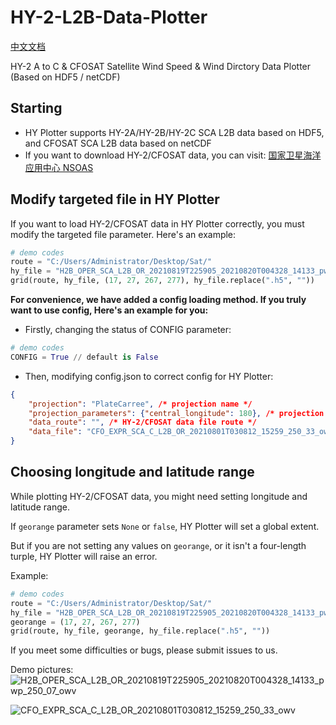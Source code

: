 # HY-2-L2B-Data-Plotter
[中文文档](/README_CN.md) 
  
HY-2 A to C & CFOSAT Satellite Wind Speed & Wind Dirctory Data Plotter (Based on HDF5 / netCDF)  

## Starting

 * HY Plotter supports HY-2A/HY-2B/HY-2C SCA L2B data based on HDF5, and CFOSAT SCA L2B data based on netCDF
 * If you want to download HY-2/CFOSAT data, you can visit: [国家卫星海洋应用中心 NSOAS](https://osdds.nsoas.org.cn)

## Modify targeted file in HY Plotter

If you want to load HY-2/CFOSAT data in HY Plotter correctly, you must modify the targeted file parameter. Here's an example: 
```py
# demo codes
route = "C:/Users/Administrator/Desktop/Sat/"
hy_file = "H2B_OPER_SCA_L2B_OR_20210819T225905_20210820T004328_14133_pwp_250_07_owv.h5"
grid(route, hy_file, (17, 27, 267, 277), hy_file.replace(".h5", ""))
```
****For convenience, we have added a config loading method. If you truly want to use config, Here's an example for you:****
 * Firstly, changing the status of CONFIG parameter:
```py
# demo codes
CONFIG = True // default is False
```
* Then, modifying config.json to correct config for HY Plotter:
```json
{
    "projection": "PlateCarree", /* projection name */
    "projection_parameters": {"central_longitude": 180}, /* projection parameters */
    "data_route": "", /* HY-2/CFOSAT data file route */
    "data_file": "CFO_EXPR_SCA_C_L2B_OR_20210801T030812_15259_250_33_owv.nc" /* HY-2/CFOSAT data file name */
}
```

## Choosing longitude and latitude range

While plotting HY-2/CFOSAT data, you might need setting longitude and latitude range.

If ```georange``` parameter sets ```None``` or ```false```, HY Plotter will set a global extent.

But if you are not setting any values on ```georange```, or it isn't a four-length turple, HY Plotter will raise an error.

Example:
```py
# demo codes
route = "C:/Users/Administrator/Desktop/Sat/"
hy_file = "H2B_OPER_SCA_L2B_OR_20210819T225905_20210820T004328_14133_pwp_250_07_owv.h5"
georange = (17, 27, 267, 277)
grid(route, hy_file, georange, hy_file.replace(".h5", ""))
```

If you meet some difficulties or bugs, please submit issues to us.

Demo pictures:
![H2B_OPER_SCA_L2B_OR_20210819T225905_20210820T004328_14133_pwp_250_07_owv](https://user-images.githubusercontent.com/54111871/130322471-36a3eb55-6f9f-4e08-9635-f46821782d0d.png)

![CFO_EXPR_SCA_C_L2B_OR_20210801T030812_15259_250_33_owv](https://user-images.githubusercontent.com/79071461/130332521-a5f5c0ad-99f2-472f-b9ce-4b9e1280b3ae.png)
